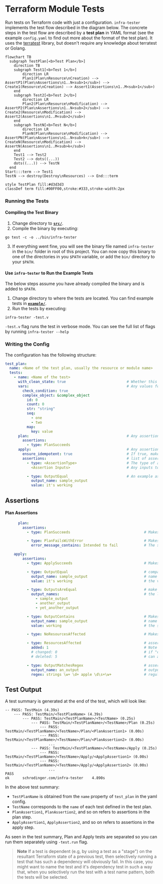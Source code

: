 # Terraform Module Tests

Run tests on Terraform code with just a configuration. `infra-tester` implements the test flow described in the diagram below. The concrete steps in the test flow are described by a **test plan** in YAML format (see the example `config.yaml` to find out more about the format of the test plan). It uses the [terratest](https://terratest.gruntwork.io/) library, but doesn't require any knowledge about terratest or Golang.

```mermaid
flowchart TB
  subgraph TestPlan[<b>Test Plan</b>]
    direction TB
    subgraph Test1[<b>Test 1</b>]
        direction LR
        Plan1(Plan\nResource\nCreation) --> AssertP1(Plan\nAssertions\n1..N<sub>1</sub>) --> Create1(Resource\nCreation) --> Assert1(Assertions\n1..M<sub>1</sub>)
    end
    subgraph Test2[<b>Test 2</b>]
        direction LR
        Plan2(Plan\nResource\nModification) --> AssertP2(Plan\nAssertions\n1..N<sub>2</sub>) --> Create2(Resource\nModification) --> Assert2(Assertions\n1..M<sub>2</sub>)
    end
    subgraph TestN[<b>Test N</b>]
        direction LR
        PlanN(Plan\nResource\nModification) --> AssertPN(Plan\nAssertions\n1..N<sub>k</sub>) --> CreateN(Resource\nModification) --> AssertN(Assertions\n1..M<sub>k</sub>)
    end
    Test1 --> Test2
    Test2 --> dots((...))
    dots((...)) --> TestN
  end
Start:::term --> Test1
TestN --> destroy(Destroy\nResources) --> End:::term

style TestPlan fill:#d3d3d3
classDef term fill:#00FF00,stroke:#333,stroke-width:2px
```

### Running the Tests

#### Compiling the Test Binary

1. Change directory to [**`src/`**](src/).
2. Compile the binary by executing:
```
go test -c -o ../bin/infra-tester
```
3. If everything went fine, you will see the binary file named `infra-tester` in the `bin/` folder in root of this project. You can now copy this binary to one of the directories in you `$PATH` variable, or add the `bin/` directory to your `$PATH`.

#### Use `infra-tester` to Run the Example Tests

The below steps assume you have already compiled the binary and is added to `$PATH`.

1. Change directory to where the tests are located. You can find example tests in [**`example/`**](example/).
2. Run the tests by executing:
```
infra-tester -test.v
```
`-test.v` flag runs the test in verbose mode. You can see the full list of flags by running `infra-tester --help`

### Writing the Config

The configuration has the following structure:

```yaml
test_plan:
  name: <Name of the test plan, usually the resource or module name>
  tests:
    - name: <Name of the test>
      with_clean_state: true                            # Whether this test should be run in a clean state. If true, terraform destroy will be run before running the tests.
      vars:                                             # Any values for the var you'd like to pass to terraform. Support complex objects as well
        check_condition: true
        complex_object: &complex_object
          id: 0
          count: 0
          str: "string"
          seq:
            - one
            - two
          map:
            key: value
      plan:                                             # Any assertions that are to run during the plan step
        assertions:
          - type: PlanSucceeds
      apply:                                            # Any assertions that are to run during the plan step
        ensure_idempotent: true                         # If true, makes sure the plan is idempotent
        assertions:                                     # list of assertions
          - type: <AssertionType>                       # The type of assertion
            <Assertion Inputs>                          # Any inputs to the assertions

          - type: OutputEqual                           # An example assertion
            output_name: sample_output
            value: it's working
```

## Assertions

#### Plan Assertions

```yaml
      plan:
        assertions:
          - type: PlanSucceeds                                  # Makes sure plan succeeds

          - type: PlanFailsWithError                            # Makes sure plan fails and that the error message contains a specific string
            error_message_contains: Intended to fail            # The string that the error should contain
```

```yaml
    apply:
        assertions:
          - type: ApplySucceeds                                 # Makes sure apply succeeds

          - type: OutputEqual                                   # compare the value of an output
            output_name: sample_output                          # name of the output
            value: it's working                                 # the value it should be equal to

          - type: OutputsAreEqual                               # make sure values of multiple outputs are equal
            output_names:                                       # the list of output names, all of which should have same value
              - sample_output
              - another_output
              - yet_another_output

          - type: OutputContains                                # Makes sure the value of an output contains a string
            output_name: sample_output                          # name of the output
            value: working                                      # the substring value the output must contain

          - type: NoResourcesAffected                           # Makes sure no resources are affected

          - type: ResourcesAffected                             # assert number of resources affected
            added: 1                                            # Note that the test only checks for values explicitly specified here
            # changed: 0                                        # if "changed" key is omitted, it won't be checked
            # deleted: 5                                        # can also specify number of resources deleted

          - type: OutputMatchesRegex                            # asserts an output matches a regular expression
            output_name: an_output                              # output name
            regex: strings \w+ \d+ apple \d\s+\w+               # regular expression
```

## Test Output

A test summary is generated at the end of the test, which will look like:

```
-- PASS: TestMain (4.39s)
    --- PASS: TestMain/<TestPlanName> (4.39s)
        --- PASS: TestMain/<TestPlanName>/<TestName> (0.25s)
            --- PASS: TestMain/<TestPlanName>/<TestName>/Plan (0.25s)
                --- PASS: TestMain/<TestPlanName>/<TestName>/Plan/<PlanAssertion1> (0.00s)
                --- PASS: TestMain/<TestPlanName>/<TestName>/Plan/<PlanAssertion2> (0.00s)
                    ...
            --- PASS: TestMain/<TestPlanName>/<TestName>/Apply (0.25s)
                --- PASS: TestMain/<TestPlanName>/<TestName>/Apply/<ApplyAssertion1> (0.00s)
                --- PASS: TestMain/<TestPlanName>/<TestName>/Apply/<ApplyAssertion2> (0.00s)
                    ...
PASS
ok      schrodinger.com/infra-tester    4.890s
```

In the above test summary:
- `TestPlanName` is obtained from the `name` property of `test_plan` in the yaml config.
- `TestName` corresponds to the `name` of each test defined in the test plan.
- `PlanAssertion1`, `PlanAssertion2`, and so on refers to assertions in the plan step.
- `ApplyAssertion1`, `ApplyAssertion2`, and so on refers to assertions in the apply step.


As seen in the test summary, Plan and Apply tests are separated so you can run them separately using `-test.run` flag.
> **Note** If a test is dependent (e.g, by using a test as a "stage") on the resultant Terraform state of a previous test, then selectively running a test that has such a dependency will obviously fail. In this case, you might want to name the test and it's dependency test in such a way that, when you selectively run the test with a test name pattern, both the tests will be selected.
